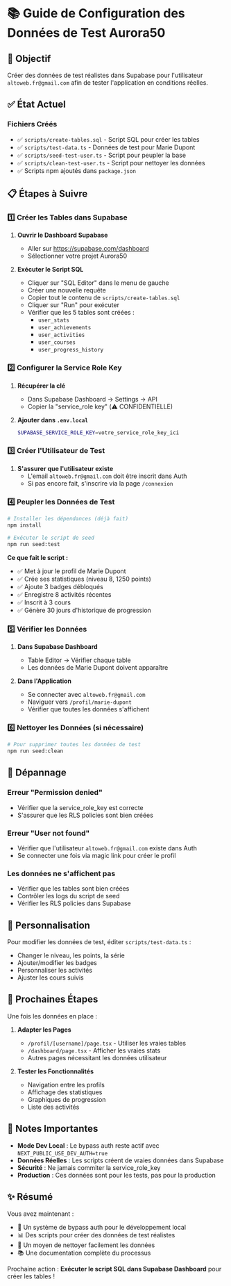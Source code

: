 # 📚 Guide de Configuration des Données de Test Aurora50

## 🎯 Objectif
Créer des données de test réalistes dans Supabase pour l'utilisateur `altoweb.fr@gmail.com` afin de tester l'application en conditions réelles.

## ✅ État Actuel

### Fichiers Créés
- ✅ `scripts/create-tables.sql` - Script SQL pour créer les tables
- ✅ `scripts/test-data.ts` - Données de test pour Marie Dupont
- ✅ `scripts/seed-test-user.ts` - Script pour peupler la base
- ✅ `scripts/clean-test-user.ts` - Script pour nettoyer les données
- ✅ Scripts npm ajoutés dans `package.json`

## 📋 Étapes à Suivre

### 1️⃣ Créer les Tables dans Supabase

1. **Ouvrir le Dashboard Supabase**
   - Aller sur https://supabase.com/dashboard
   - Sélectionner votre projet Aurora50

2. **Exécuter le Script SQL**
   - Cliquer sur "SQL Editor" dans le menu de gauche
   - Créer une nouvelle requête
   - Copier tout le contenu de `scripts/create-tables.sql`
   - Cliquer sur "Run" pour exécuter
   - Vérifier que les 5 tables sont créées :
     - `user_stats`
     - `user_achievements`
     - `user_activities`
     - `user_courses`
     - `user_progress_history`

### 2️⃣ Configurer la Service Role Key

1. **Récupérer la clé**
   - Dans Supabase Dashboard → Settings → API
   - Copier la "service_role key" (⚠️ CONFIDENTIELLE)

2. **Ajouter dans `.env.local`**
   ```bash
   SUPABASE_SERVICE_ROLE_KEY=votre_service_role_key_ici
   ```

### 3️⃣ Créer l'Utilisateur de Test

1. **S'assurer que l'utilisateur existe**
   - L'email `altoweb.fr@gmail.com` doit être inscrit dans Auth
   - Si pas encore fait, s'inscrire via la page `/connexion`

### 4️⃣ Peupler les Données de Test

```bash
# Installer les dépendances (déjà fait)
npm install

# Exécuter le script de seed
npm run seed:test
```

**Ce que fait le script :**
- ✅ Met à jour le profil de Marie Dupont
- ✅ Crée ses statistiques (niveau 8, 1250 points)
- ✅ Ajoute 3 badges débloqués
- ✅ Enregistre 8 activités récentes
- ✅ Inscrit à 3 cours
- ✅ Génère 30 jours d'historique de progression

### 5️⃣ Vérifier les Données

1. **Dans Supabase Dashboard**
   - Table Editor → Vérifier chaque table
   - Les données de Marie Dupont doivent apparaître

2. **Dans l'Application**
   - Se connecter avec `altoweb.fr@gmail.com`
   - Naviguer vers `/profil/marie-dupont`
   - Vérifier que toutes les données s'affichent

### 6️⃣ Nettoyer les Données (si nécessaire)

```bash
# Pour supprimer toutes les données de test
npm run seed:clean
```

## 🔧 Dépannage

### Erreur "Permission denied"
- Vérifier que la service_role_key est correcte
- S'assurer que les RLS policies sont bien créées

### Erreur "User not found"
- Vérifier que l'utilisateur `altoweb.fr@gmail.com` existe dans Auth
- Se connecter une fois via magic link pour créer le profil

### Les données ne s'affichent pas
- Vérifier que les tables sont bien créées
- Contrôler les logs du script de seed
- Vérifier les RLS policies dans Supabase

## 🎨 Personnalisation

Pour modifier les données de test, éditer `scripts/test-data.ts` :
- Changer le niveau, les points, la série
- Ajouter/modifier les badges
- Personnaliser les activités
- Ajuster les cours suivis

## 🚀 Prochaines Étapes

Une fois les données en place :

1. **Adapter les Pages**
   - `/profil/[username]/page.tsx` - Utiliser les vraies tables
   - `/dashboard/page.tsx` - Afficher les vraies stats
   - Autres pages nécessitant les données utilisateur

2. **Tester les Fonctionnalités**
   - Navigation entre les profils
   - Affichage des statistiques
   - Graphiques de progression
   - Liste des activités

## 📝 Notes Importantes

- **Mode Dev Local** : Le bypass auth reste actif avec `NEXT_PUBLIC_USE_DEV_AUTH=true`
- **Données Réelles** : Les scripts créent de vraies données dans Supabase
- **Sécurité** : Ne jamais commiter la service_role_key
- **Production** : Ces données sont pour les tests, pas pour la production

## ✨ Résumé

Vous avez maintenant :
- 🔐 Un système de bypass auth pour le développement local
- 📊 Des scripts pour créer des données de test réalistes
- 🧹 Un moyen de nettoyer facilement les données
- 📚 Une documentation complète du processus

Prochaine action : **Exécuter le script SQL dans Supabase Dashboard** pour créer les tables !
